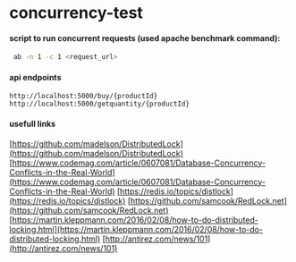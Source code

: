 # concurrency-test

#### script to run concurrent requests (used apache benchmark command):
```bash
 ab -n 1 -c 1 <request_url>
```

#### api endpoints
```
http://localhost:5000/buy/{productId}
http://localhost:5000/getquantity/{productId}
```

#### usefull links
[https://github.com/madelson/DistributedLock](https://github.com/madelson/DistributedLock)
[https://www.codemag.com/article/0607081/Database-Concurrency-Conflicts-in-the-Real-World](https://www.codemag.com/article/0607081/Database-Concurrency-Conflicts-in-the-Real-World)
[https://redis.io/topics/distlock](https://redis.io/topics/distlock)
[https://github.com/samcook/RedLock.net](https://github.com/samcook/RedLock.net)
[https://martin.kleppmann.com/2016/02/08/how-to-do-distributed-locking.html](https://martin.kleppmann.com/2016/02/08/how-to-do-distributed-locking.html)
[http://antirez.com/news/101](http://antirez.com/news/101)
